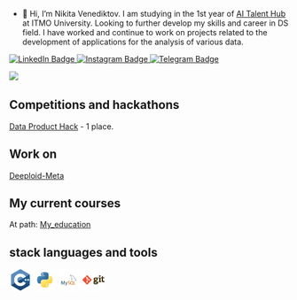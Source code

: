 - 👋 Hi, I’m Nikita Venediktov. I am studying in the 1st year of [AI Talent Hub](https://ai.itmo.ru/) at ITMO University. Looking to further develop my skills and career in DS field. I have worked and continue to work on projects related to the development of applications for the analysis of various data.

<!-- <a href="https://t.me/space_apple">
  <img align="left" alt="Nikita's LinkedIN" width="28px" src="https://static.cdnlogo.com/logos/t/23/telegram.png" />
</a>
<a href="https://www.linkedin.com/in/nikita-venediktov/">
  <img align="left" alt="Nikita's LinkedIN" width="28px" src="https://raw.githubusercontent.com/peterthehan/peterthehan/master/assets/linkedin.svg" />
</a>
<a href="https://www.instagram.com/space_apple/">
  <img align="left" alt="Nikita's Instagram" width="28px" src="https://raw.githubusercontent.com/hussainweb/hussainweb/main/icons/instagram.png" />
</a> -->

<div id="badges">
  <a href="[your-youtube-URL](https://www.linkedin.com/in/nikita-venediktov/)">
    <img src="https://img.shields.io/badge/LinkedIn-blue?style=for-the-badge&logo=linkedin&logoColor=white" alt="LinkedIn Badge"/>
  </a>
  <a href="[your-twitter-URL](https://www.instagram.com/space_apple/)">
    <img src="https://img.shields.io/badge/Instagram-orange?style=for-the-badge&logo=instagram&logoColor=white" alt="Instagram Badge"/>
  </a>
  <a href="[your-youtube-URL](https://t.me/space_apple)">
    <img src="https://img.shields.io/badge/Telegram-blue?style=for-the-badge&logo=telegram&logoColor=white" alt="Telegram Badge"/>
  </a>

</div>

![](https://visitor-badge.glitch.me/badge?page_id=NikitaVenediktov.NikitaVenediktov)

## Competitions and hackathons

[Data Product Hack](https://ods.ai/competitions/aithschoolofmentors/results)  - 1 place.

## Work on

[Deeploid-Meta](https://github.com/Deeploid-Meta)

## My current courses

At path: [My_education](https://github.com/NikitaVenediktov/My_education)

## stack languages and tools

<code><img height="40" src="https://raw.githubusercontent.com/github/explore/80688e429a7d4ef2fca1e82350fe8e3517d3494d/topics/cpp/cpp.png"></code>
<code><img height="40" src="https://raw.githubusercontent.com/github/explore/80688e429a7d4ef2fca1e82350fe8e3517d3494d/topics/python/python.png"></code>
<code><img height="40" src="https://raw.githubusercontent.com/github/explore/80688e429a7d4ef2fca1e82350fe8e3517d3494d/topics/mysql/mysql.png"></code>
<code><img height="40" src="https://raw.githubusercontent.com/github/explore/80688e429a7d4ef2fca1e82350fe8e3517d3494d/topics/git/git.png"></code>

<!-- 📈 my github stats

<p align="center"> <img src="https://github-readme-stats.vercel.app/api?username=NikitaVenediktov&show_icons=true&theme=gotham" alt="NikitaVenediktov" /> -->
